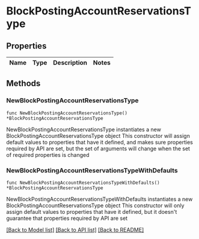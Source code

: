 # BlockPostingAccountReservationsType

## Properties

Name | Type | Description | Notes
------------ | ------------- | ------------- | -------------

## Methods

### NewBlockPostingAccountReservationsType

`func NewBlockPostingAccountReservationsType() *BlockPostingAccountReservationsType`

NewBlockPostingAccountReservationsType instantiates a new BlockPostingAccountReservationsType object
This constructor will assign default values to properties that have it defined,
and makes sure properties required by API are set, but the set of arguments
will change when the set of required properties is changed

### NewBlockPostingAccountReservationsTypeWithDefaults

`func NewBlockPostingAccountReservationsTypeWithDefaults() *BlockPostingAccountReservationsType`

NewBlockPostingAccountReservationsTypeWithDefaults instantiates a new BlockPostingAccountReservationsType object
This constructor will only assign default values to properties that have it defined,
but it doesn't guarantee that properties required by API are set


[[Back to Model list]](../README.md#documentation-for-models) [[Back to API list]](../README.md#documentation-for-api-endpoints) [[Back to README]](../README.md)


